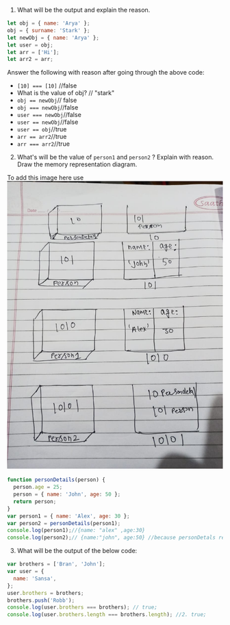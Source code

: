 1. What will be the output and explain the reason.

```js
let obj = { name: 'Arya' };
obj = { surname: 'Stark' };
let newObj = { name: 'Arya' };
let user = obj;
let arr = ['Hi'];
let arr2 = arr;
```

Answer the following with reason after going through the above code:

- `[10] === [10]` //false
- What is the value of obj? // "stark"
- `obj == newObj`// false
- `obj === newObj`//false
- `user === newObj`//false
- `user == newObj`//false
- `user == obj`//true
- `arr == arr2`//true
- `arr === arr2`//true

2. What's will be the value of `person1` and `person2` ? Explain with reason. Draw the memory representation diagram.

To add this image here use ![image](./image.jpeg)

```js
function personDetails(person) {
  person.age = 25;
  person = { name: 'John', age: 50 };
  return person;
}
var person1 = { name: 'Alex', age: 30 };
var person2 = personDetails(person1);
console.log(person1);//{name: "alex" ,age:30}
console.log(person2);// {name:"john", age:50} //because personDetals reture person;
```

3. What will be the output of the below code:

```js
var brothers = ['Bran', 'John'];
var user = {
  name: 'Sansa',
};
user.brothers = brothers;
brothers.push('Robb');
console.log(user.brothers === brothers); // true;
console.log(user.brothers.length === brothers.length); //2. true;
```
